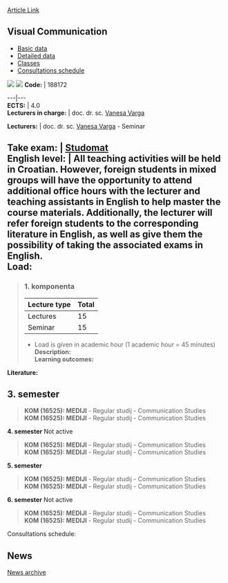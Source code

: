 [Article Link](https://www.fhs.hr/en/course/viscom_a)

## Visual Communication
  * [Basic data](https://www.fhs.hr/en/course/viscom_a#v1id-523845_450358_1_0 "Basic data")
  * [Detailed data](https://www.fhs.hr/en/course/viscom_a#v1id-523845_450358_1_1 "Detailed data")
  * [Classes](https://www.fhs.hr/en/course/viscom_a#v1id-523845_450358_1_2 "Classes")
  * [Consultations schedule](https://www.fhs.hr/en/course/viscom_a#v1id-523845_450358_1_3 "Consultations schedule")


[![](https://www.fhs.hr/img/flags/gif/hr.gif)](https://www.fhs.hr/predmet/vizkom_a) [![](https://www.fhs.hr/img/flags/gif/gb.gif)](https://www.fhs.hr/en/course/viscom_a)
**Code:** |  188172  
  
---|---  
**ECTS:** |  4.0   
**Lecturers in charge:** |  doc. dr. sc. [Vanesa Varga](https://www.fhs.hr/staff/vanesa.varga)   
  
**Lecturers:** |  doc. dr. sc. [Vanesa Varga](https://www.fhs.hr/djelatnik/vanesa.varga) - Seminar  
  
**Take exam:** |  [Studomat](http://www.isvu.hr/studomat)  
**English level:** |  All teaching activities will be held in Croatian. However, foreign students in mixed groups will have the opportunity to attend additional office hours with the lecturer and teaching assistants in English to help master the course materials. Additionally, the lecturer will refer foreign students to the corresponding literature in English, as well as give them the possibility of taking the associated exams in English.   
**Load:**  
---  
> ### 1. komponenta
> | Lecture type | Total  
> ---|---  
> Lectures | 15  
> Seminar | 15  
> * Load is given in academic hour (1 academic hour = 45 minutes)   
**Description:**  
> **Learning outcomes:**  

  
**Literature:**  

  
**3. semester**  
---  
> **KOM (16525): MEDIJI** - Regular studij - Communication Studies  
>  **KOM (16525): MEDIJI** - Regular studij - Communication Studies  
>   
  
**4. semester** Not active  
> **KOM (16525): MEDIJI** - Regular studij - Communication Studies  
>  **KOM (16525): MEDIJI** - Regular studij - Communication Studies  
>   
  
**5. semester**  
> **KOM (16525): MEDIJI** - Regular studij - Communication Studies  
>  **KOM (16525): MEDIJI** - Regular studij - Communication Studies  
>   
  
**6. semester** Not active  
> **KOM (16525): MEDIJI** - Regular studij - Communication Studies  
>  **KOM (16525): MEDIJI** - Regular studij - Communication Studies  
>   
Consultations schedule: 


## News
[News archive](https://www.fhs.hr/en/course/viscom_a?@=2160c#news_115130 "News archive")
